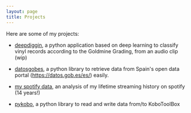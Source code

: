 ```yaml
---
layout: page
title: Projects
---
```


Here are some of my projects:

* [deepdiggin](/projects/deepdiggin/), a python application based on deep learning to classify vinyl records according to the Goldmine Grading, from an audio clip (wip) <i class="fa fa-volume-up"></i> 

* [datosgobes](/projects/datosgobes/), a python library to retrieve data from Spain's open data portal (https://datos.gob.es/es/) easily. <i class="fa fa-code"></i>

* [my spotify data](/projects/spotify_data), an analysis of my lifetime streaming history on spotify (14 years!) <i class="fa fa-music"></i>

* [pykobo](/projects/pykobo/), a python library to read and write data from/to KoboToolBox <i class="fa fa-code"></i>


